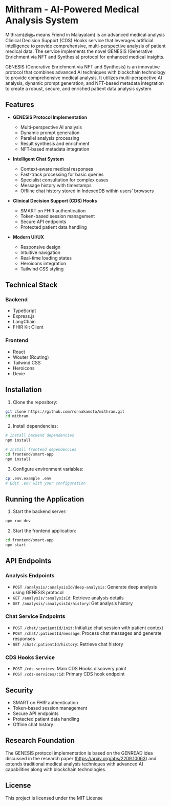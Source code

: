 # Mithram - AI-Powered Medical Analysis System

Mithram(മിത്രം means Friend in Malayalam) is an advanced medical analysis Clinical Decision Support (CDS) Hooks service that leverages artificial intelligence to provide comprehensive, multi-perspective analysis of patient medical data. The service implements the novel GENESIS (Generative Enrichment via NFT and Synthesis) protocol for enhanced medical insights.

GENESIS (Generative Enrichment via NFT and Synthesis) is an innovative protocol that combines advanced AI techniques with blockchain technology to provide comprehensive medical analysis. It utilizes multi-perspective AI analysis, dynamic prompt generation, and NFT-based metadata integration to create a robust, secure, and enriched patient data analysis system.

## Features

- **GENESIS Protocol Implementation**
  - Multi-perspective AI analysis
  - Dynamic prompt generation
  - Parallel analysis processing
  - Result synthesis and enrichment
  - NFT-based metadata integration

- **Intelligent Chat System**
  - Context-aware medical responses
  - Fast-track processing for basic queries
  - Specialist consultation for complex cases
  - Message history with timestamps
  - Offline chat history stored in IndexedDB within users' browsers

- **Clinical Decision Support (CDS) Hooks**
  - SMART on FHIR authentication
  - Token-based session management
  - Secure API endpoints
  - Protected patient data handling

- **Modern UI/UX**
  - Responsive design
  - Intuitive navigation
  - Real-time loading states
  - Heroicons integration
  - Tailwind CSS styling

## Technical Stack

### Backend
- TypeScript
- Express.js
- LangChain
- FHIR Kit Client

### Frontend
- React
- Wouter (Routing)
- Tailwind CSS
- Heroicons
- Dexie

## Installation

1. Clone the repository:
```bash
git clone https://github.com/ronnakamoto/mithram.git
cd mithram
```

2. Install dependencies:
```bash
# Install backend dependencies
npm install

# Install frontend dependencies
cd frontend/smart-app
npm install
```

3. Configure environment variables:
```bash
cp .env.example .env
# Edit .env with your configuration
```

## Running the Application

1. Start the backend server:
```bash
npm run dev
```

2. Start the frontend application:
```bash
cd frontend/smart-app
npm start
```

## API Endpoints

### Analysis Endpoints
- `POST /analysis/:analysisId/deep-analysis`: Generate deep analysis using GENESIS protocol
- `GET /analysis/:analysisId`: Retrieve analysis details
- `GET /analysis/:analysisId/history`: Get analysis history

### Chat Service Endpoints
- `POST /chat/:patientId/init`: Initialize chat session with patient context
- `POST /chat/:patientId/message`: Process chat messages and generate responses
- `GET /chat/:patientId/history`: Retrieve chat history

### CDS Hooks Service
- `POST /cds-services`: Main CDS Hooks discovery point
- `POST /cds-services/:id`: Primary CDS hook endpoint

## Security

- SMART on FHIR authentication
- Token-based session management
- Secure API endpoints
- Protected patient data handling
- Offline chat history

## Research Foundation

The GENESIS protocol implementation is based on the GENREAD idea discussed in the research paper (https://arxiv.org/abs/2209.10063) and extends traditional medical analysis techniques with advanced AI capabilities along with blockchain technologies.

## License

This project is licensed under the MIT License
